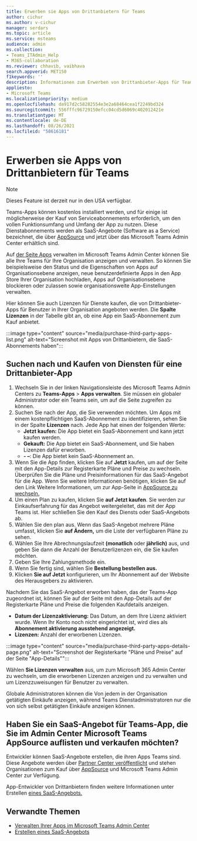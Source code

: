 ```yaml
---
title: Erwerben sie Apps von Drittanbietern für Teams
author: cichur
ms.author: v-cichur
manager: serdars
ms.topic: article
ms.service: msteams
audience: admin
ms.collection:
- Teams_ITAdmin_Help
- M365-collaboration
ms.reviewer: chhavib, vaibhava
search.appverid: MET150
f1keywords: ''
description: Informationen zum Erwerben von Drittanbieter-Apps für Teams Sie im Microsoft Teams Admin Center.
appliesto:
- Microsoft Teams
ms.localizationpriority: medium
ms.openlocfilehash: da917d2c58282554e3e2a68464cea1f2249bd324
ms.sourcegitcommit: 556fffc96729150efcc04cd5d6069c402012421e
ms.translationtype: MT
ms.contentlocale: de-DE
ms.lasthandoff: 08/26/2021
ms.locfileid: "58616181"
---
```

# <a name="purchase-third-party-apps-for-teams"></a>Erwerben sie Apps von Drittanbietern für Teams

> [!NOTE]
> Dieses Feature ist derzeit nur in den USA verfügbar.

Teams-Apps können kostenlos installiert werden, und für einige ist möglicherweise der Kauf von Serviceabonnements erforderlich, um den vollen Funktionsumfang und Umfang der App zu nutzen. Diese Dienstabonnements werden als SaaS-Angebote (Software as a Service) bezeichnet, die über [AppSource](https://appsource.microsoft.com/) und jetzt über das Microsoft Teams Admin Center erhältlich sind.

Auf [der Seite Apps](manage-apps.md) verwalten im Microsoft Teams Admin Center können Sie alle Ihre Teams für Ihre Organisation anzeigen und verwalten. So können Sie beispielsweise den Status und die Eigenschaften von Apps auf Organisationsebene anzeigen, neue benutzerdefinierte Apps in den App Store Ihrer Organisation hochladen, Apps auf Organisationsebene blockieren oder zulassen sowie organisationsweite App-Einstellungen verwalten.

Hier können Sie auch Lizenzen für Dienste kaufen, die von Drittanbieter-Apps für Benutzer in Ihrer Organisation angeboten werden. Die **Spalte Lizenzen** in der Tabelle gibt an, ob eine App ein SaaS-Abonnement zum Kauf anbietet.

:::image type="content" source="media/purchase-third-party-apps-list.png" alt-text="Screenshot mit Apps von Drittanbietern, die SaaS-Abonnements haben":::

## <a name="search-for-and-purchase-services-for-a-third-party-app"></a>Suchen nach und Kaufen von Diensten für eine Drittanbieter-App

1. Wechseln Sie in der linken Navigationsleiste des Microsoft Teams Admin Centers zu **Teams-Apps** > **Apps verwalten**. Sie müssen ein globaler Administrator oder ein Teams sein, um auf die Seite zugreifen zu können.
2. Suchen Sie nach der App, die Sie verwenden möchten. Um Apps mit einem kostenpflichtigen SaaS-Abonnement zu identifizieren, sehen Sie in der Spalte **Lizenzen** nach. Jede App hat einen der folgenden Werte:
    - **Jetzt kaufen:** Die App bietet ein SaaS-Abonnement und kann jetzt kaufen werden.  
    - **Gekauft:** Die App bietet ein SaaS-Abonnement, und Sie haben Lizenzen dafür erworben.
    - **- –**: Die App bietet kein SaaS-Abonnement an.
3. Wenn Sie die App finden, klicken  Sie auf **Jetzt** kaufen, um auf der Seite mit den App-Details zur Registerkarte Pläne und Preise zu wechseln. Überprüfen Sie die Pläne und Preisinformationen für das SaaS-Angebot für die App. Wenn Sie weitere Informationen  benötigen, klicken Sie auf den Link Weitere Informationen, um zur App-Seite in [AppSource zu wechseln.](https://appsource.microsoft.com/)  
4. Um einen Plan zu kaufen, klicken Sie **auf Jetzt kaufen**. Sie werden zur Einkaufserfahrung für das Angebot weitergeleitet, das mit der App Teams ist. Hier schließen Sie den Kauf des Diensts oder SaaS-Angebots ab.
5. Wählen Sie den plan aus. Wenn das SaaS-Angebot mehrere Pläne umfasst, klicken Sie **auf Ändern,** um die Liste der verfügbaren Pläne zu sehen.
6. Wählen Sie Ihre Abrechnungslaufzeit **(monatlich** oder **jährlich)** aus, und geben Sie dann die Anzahl der Benutzerlizenzen ein, die Sie kaufen möchten.
7. Geben Sie Ihre Zahlungsmethode ein.
8. Wenn Sie fertig sind, wählen Sie **Bestellung bestellen aus.**
9. Klicken **Sie auf Jetzt** konfigurieren, um Ihr Abonnement auf der Website des Herausgebers zu aktivieren.

Nachdem Sie das SaaS-Angebot erworben haben, das der Teams-App zugeordnet ist, können Sie auf der Seite mit den App-Details auf der Registerkarte Pläne und Preise die folgenden Kaufdetails anzeigen. 

- **Datum der Lizenzaktivierung:** Das Datum, an dem Ihre Lizenz aktiviert wurde. Wenn Ihr Konto noch nicht eingerichtet ist, wird dies als **Abonnement aktivierung ausstehend angezeigt.**
- **Lizenzen:** Anzahl der erworbenen Lizenzen.

:::image type="content" source="media/purchase-third-party-apps-details-page.png" alt-text="Screenshot der Registerkarte "Pläne und Preise" auf der Seite "App-Details"":::

Wählen **Sie Lizenzen verwalten** aus, um zum Microsoft 365 Admin Center zu wechseln, um die erworbenen Lizenzen anzeigen und zu verwalten und um Lizenzzuweisungen für Benutzer zu verwalten.

Globale Administratoren können die Von jedem in der Organisation getätigten Einkäufe anzeigen, während Teams Dienstadministratoren nur die von sich selbst getätigten Einkäufe anzeigen können.  

## <a name="have-a-saas-offer-for-a-teams-app-that-you-want-to-list-and-sell-in-the-microsoft-teams-admin-center-and-appsource"></a>Haben Sie ein SaaS-Angebot für Teams-App, die Sie im Admin Center Microsoft Teams AppSource auflisten und verkaufen möchten?

Entwickler können SaaS-Angebote erstellen, die ihren Apps Teams sind. Diese Angebote werden über [Partner Center veröffentlicht](https://partner.microsoft.com) und stehen Organisationen zum Kauf über [AppSource](https://appsource.microsoft.com/) und Microsoft Teams Admin Center zur Verfügung.
 
App-Entwickler von Drittanbietern finden weitere Informationen unter Erstellen [eines SaaS-Angebots.](/azure/marketplace/partner-center-portal/create-new-saas-offer)

## <a name="related-topics"></a>Verwandte Themen

- [Verwalten Ihrer Apps im Microsoft Teams Admin Center](manage-apps.md)
- [Erstellen eines SaaS-Angebots](/azure/marketplace/partner-center-portal/create-new-saas-offer)